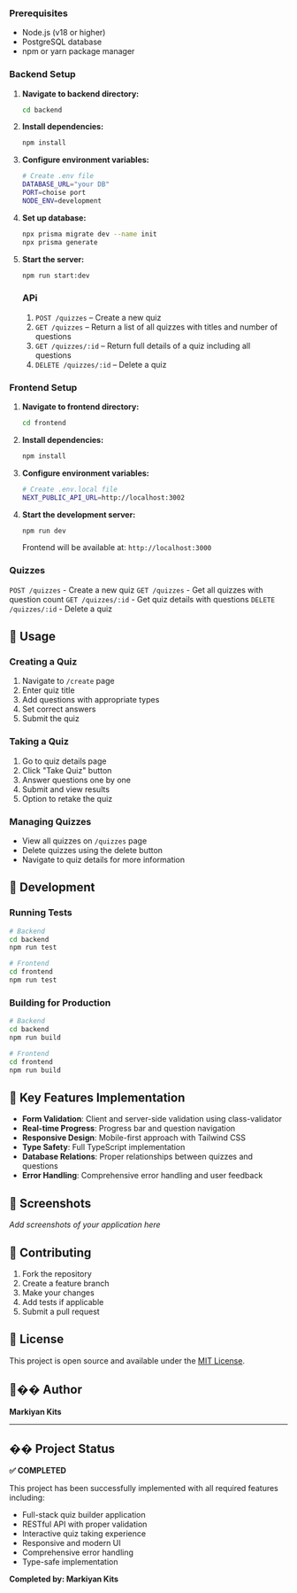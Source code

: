 

### Prerequisites
- Node.js (v18 or higher)
- PostgreSQL database
- npm or yarn package manager

### Backend Setup

1. **Navigate to backend directory:**
   ```bash
   cd backend
   ```

2. **Install dependencies:**
   ```bash
   npm install
   ```

3. **Configure environment variables:**
   ```bash
   # Create .env file
   DATABASE_URL="your DB"
   PORT=choise port
   NODE_ENV=development
   ```

4. **Set up database:**
   ```bash
   npx prisma migrate dev --name init
   npx prisma generate
   ```

5. **Start the server:**
   ```bash
   npm run start:dev
   ```
    ### APi
    1. `POST /quizzes` – Create a new quiz
    2. `GET /quizzes` – Return a list of all quizzes with titles and number of questions
    3. `GET /quizzes/:id` – Return full details of a quiz including all questions
    4. `DELETE /quizzes/:id` – Delete a quiz


### Frontend Setup

1. **Navigate to frontend directory:**
   ```bash
   cd frontend
   ```

2. **Install dependencies:**
   ```bash
   npm install
   ```

3. **Configure environment variables:**
   ```bash
   # Create .env.local file
   NEXT_PUBLIC_API_URL=http://localhost:3002
   ```

4. **Start the development server:**
   ```bash
   npm run dev
   ```

   Frontend will be available at: `http://localhost:3000`


### Quizzes
 `POST /quizzes` - Create a new quiz
 `GET /quizzes` - Get all quizzes with question count
 `GET /quizzes/:id` - Get quiz details with questions
 `DELETE /quizzes/:id` - Delete a quiz

## 🎯 Usage

### Creating a Quiz
1. Navigate to `/create` page
2. Enter quiz title
3. Add questions with appropriate types
4. Set correct answers
5. Submit the quiz

### Taking a Quiz
1. Go to quiz details page
2. Click "Take Quiz" button
3. Answer questions one by one
4. Submit and view results
5. Option to retake the quiz

### Managing Quizzes
- View all quizzes on `/quizzes` page
- Delete quizzes using the delete button
- Navigate to quiz details for more information

## 🔧 Development

### Running Tests
```bash
# Backend
cd backend
npm run test

# Frontend
cd frontend
npm run test
```

### Building for Production
```bash
# Backend
cd backend
npm run build

# Frontend
cd frontend
npm run build
```

## 🌟 Key Features Implementation

- **Form Validation**: Client and server-side validation using class-validator
- **Real-time Progress**: Progress bar and question navigation
- **Responsive Design**: Mobile-first approach with Tailwind CSS
- **Type Safety**: Full TypeScript implementation
- **Database Relations**: Proper relationships between quizzes and questions
- **Error Handling**: Comprehensive error handling and user feedback

## 📱 Screenshots

*Add screenshots of your application here*

## 🤝 Contributing

1. Fork the repository
2. Create a feature branch
3. Make your changes
4. Add tests if applicable
5. Submit a pull request

## 📄 License

This project is open source and available under the [MIT License](LICENSE).

## 👨‍�� Author

**Markiyan Kits**

---

## �� Project Status

**✅ COMPLETED**

This project has been successfully implemented with all required features including:
- Full-stack quiz builder application
- RESTful API with proper validation
- Interactive quiz taking experience
- Responsive and modern UI
- Comprehensive error handling
- Type-safe implementation

**Completed by: Markiyan Kits**
